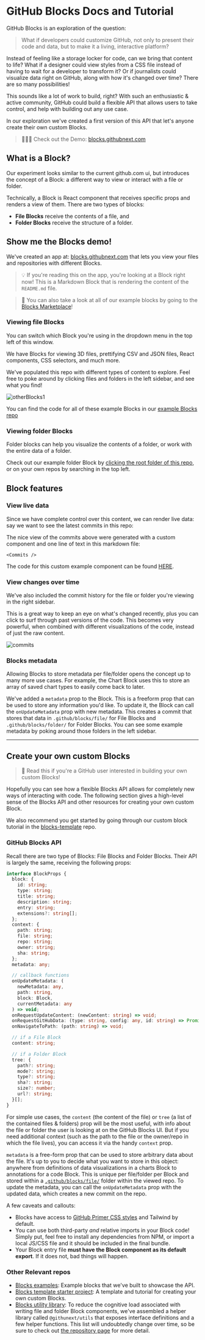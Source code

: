 # GitHub Blocks Docs and Tutorial

GitHub Blocks is an exploration of the question:

> What if developers could customize GitHub, not only to present their code and data, but to make it a living, interactive platform?

Instead of feeling like a storage locker for code, can we bring that content to life? What if a designer could view styles from a CSS file instead of having to wait for a developer to transform it? Or if journalists could visualize data right on GitHub, along with how it's changed over time? There are so many possibilities!

This sounds like a lot of work to build, right? With such an enthusiastic & active community, GitHub could build a flexible API that allows users to take control, and help with building out any use case.

In our exploration we've created a first version of this API that let's anyone create their own custom Blocks.

> 🚀🚀🚀 Check out the Demo: [blocks.githubnext.com](https://blocks.githubnext.com/)

## What is a Block?

Our experiment looks similar to the current github.com ui, but introduces the concept of a Block: a different way to view or interact with a file or folder.

Technically, a Block is React component that receives specific props and renders a view of them. There are two types of blocks:

- **File Blocks** receive the contents of a file, and
- **Folder Blocks** receive the structure of a folder.

## Show me the Blocks demo!

We've created an app at: [blocks.githubnext.com](https://blocks.githubnext.com/) that lets you view your files and repositories with different Blocks.

> 💡 If you're reading this on the app, you're looking at a Block right now! This is a Markdown Block that is rendering the content of the `README.md` file.

> 👀 You can also take a look at all of our example blocks by going to the [Blocks Marketplace](https://blocks-marketplace.githubnext.com/)!

### Viewing file Blocks

You can switch which Block you're using in the dropdown menu in the top left of this window.

We have Blocks for viewing 3D files, prettifying CSV and JSON files, React components, CSS selectors, and much more.

We've populated this repo with different types of content to explore. Feel free to poke around by clicking files and folders in the left sidebar, and see what you find!

![otherBlocks1](https://user-images.githubusercontent.com/8978670/144443697-ed57d444-8db2-4d34-80ec-ce474fe81c71.gif)

You can find the code for all of these example Blocks in our [example Blocks repo](https://github.com/githubnext/blocks-examples)

### Viewing folder Blocks

Folder blocks can help you visualize the contents of a folder, or work with the entire data of a folder.

Check out our example folder Block by [clicking the root folder of this repo](https://blocks.githubnext.com/githubnext/blocks-tutorial), or on your own repos by searching in the top left.

## Block features

### View live data

Since we have complete control over this content, we can render live data: say we want to see the latest commits in this repo:

<Commits num={3} />

The nice view of the commits above were generated with a custom component and one line of text in this markdown file:

`<Commits />`

The code for this custom example component can be found [HERE](https://github.com/githubnext/blocks-examples/blob/main/src/blocks/file-blocks/live-markdown/index.tsx#L198).

### View changes over time

We've also included the commit history for the file or folder you're viewing in the right sidebar.

This is a great way to keep an eye on what's changed recently, plus you can click to surf through past versions of the code. This becomes very powerful, when combined with different visualizations of the code, instead of just the raw content.

![commits](https://user-images.githubusercontent.com/8978670/144443772-36c4f827-d09b-4b03-99cd-e20ecadcf813.gif)

### Blocks metadata

Allowing Blocks to store metadata per file/folder opens the concept up to many more use cases. For example, the Chart Block uses this to store an array of saved chart types to easily come back to later.

We've added a `metadata` prop to the Block. This is a freeform prop that can be used to store any information you'd like. To update it, the Block can call the `onUpdateMetadata` prop with new metadata. This creates a commit that stores that data in `.github/blocks/file/` for File Blocks and `.github/blocks/folder/` for Folder Blocks. You can see some example metadata by poking around those folders in the left sidebar.

---

## Create your own custom Blocks

> 📣 Read this if you're a GitHub user interested in building your own custom Blocks!

Hopefully you can see how a flexible Blocks API allows for completely new ways of interacting with code. The following section gives a high-level sense of the Blocks API and other resources for creating your own custom Block. 

We also recommend you get started by going through our custom block tutorial in the <a href="https://github.com/githubnext/blocks-template" target="_blank">blocks-template</a> repo.

### GitHub Blocks API

Recall there are two type of Blocks: File Blocks and Folder Blocks. Their API is largely the same, receiving the following props:

```ts
interface BlockProps {
  block: {
    id: string;
    type: string;
    title: string;
    description: string;
    entry: string;
    extensions?: string[];
  };
  context: {
    path: string;
    file: string;
    repo: string;
    owner: string;
    sha: string;
  };
  metadata: any;

  // callback functions
  onUpdateMetadata: (
    newMetadata: any,
    path: string,
    block: Block,
    currentMetadata: any
  ) => void;
  onRequestUpdateContent: (newContent: string) => void;
  onRequestGitHubData: (type: string, config: any, id: string) => Promise<any>;
  onNavigateToPath: (path: string) => void;

  // if a File Block
  content: string;

  // if a Folder Block
  tree: {
    path?: string;
    mode?: string;
    type?: string;
    sha?: string;
    size?: number;
    url?: string;
  }[];
}
```

For simple use cases, the `content` (the content of the file) or `tree` (a list of the contained files & folders) prop will be the most useful, with info about the file or folder the user is looking at on the GitHub Blocks UI. But if you need additional context (such as the path to the file or the owner/repo in which the file lives), you can access it via the handy `context` prop.

`metadata` is a free-form prop that can be used to store arbitrary data about the file. It's up to you to decide what you want to store in this object: anywhere from definitions of data visualizations in a charts Block to annotations for a code Block. This is unique per file/folder per Block and stored within a [`.github/blocks/file/`](https://github.com/githubnext/blocks-tutorial/tree/main/.github/blocks) folder within the viewed repo. To update the metadata, you can call the `onUpdateMetadata` prop with the updated data, which creates a new commit on the repo.

A few caveats and callouts:

- Blocks have access to [GitHub Primer CSS styles](https://primer.style/css/) and Tailwind by default.
- You can use both third-party _and_ relative imports in your Block code! Simply put, feel free to install any dependencies from NPM, or import a local JS/CSS file and it should be included in the final bundle.
- Your Block entry file **must have the Block component as its default export**. If it does not, bad things will happen.

### Other Relevant repos

* [Blocks examples](https://github.com/githubnext/blocks-examples): Example blocks that we've built to showcase the API.
* [Blocks template starter project](https://github.com/githubnext/blocks-template): A template and tutorial for creating your own custom Blocks.
* [Blocks utility library](https://github.com/githubnext/utils): To reduce the cognitive load associated with writing file and folder Block components, we've assembled a helper library called `@githunext/utils` that exposes interface definitions and a few helper functions. This list will undoubtedly change over time, so be sure to check out [the repository page](https://github.com/githubnext/utils) for more detail.
